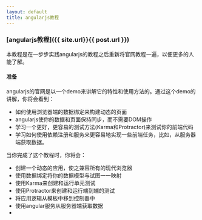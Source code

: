 ```yaml
---
layout: default
title: angularjs教程
---
```



### [angularjs教程]({{ site.url}}{{ post.url }})

本教程是在一步步实践angularjs的教程之后重新将官网教程一遍，以便更多的人能了解。

#### 准备

angularjs的官网是以一个demo来讲解它的特性和使用方法的。通过这个demo的讲解，你将会看到：

* 如何使用浏览器端的数据绑定来构建动态的页面
* angularjs使你的数据和页面保持同步，而不需要DOM操作
* 学习一个更好，更容易的测试方法(Karma和Protractor)来测试你的前端代码
* 学习如何使用依赖注册和服务来更容易地实现一些前端任务，比如，从服务器端获取数据。

<!--more-->

当你完成了这个教程时，你将会：

* 创建一个动态的应用，使之兼容所有的现代浏览器
* 使用数据绑定将你的数据模型与试图一一映射
* 使用Karma来创建和运行单元测试
* 使用Protractor来创建和运行端到端的测试
* 将应用逻辑从模板中移到控制器中
* 使用angular服务从服务器端获取数据
* 



